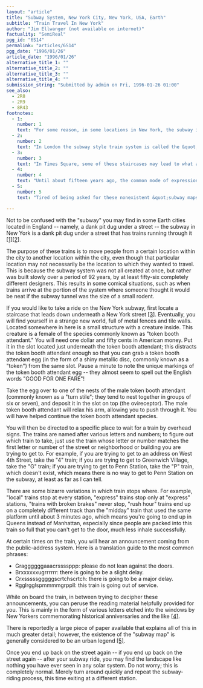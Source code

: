 ```yaml
---
layout: "article"
title: "Subway System, New York City, New York, USA, Earth"
subtitle: "Train Travel In New York"
author: "Jim Ellwanger (not available on internet)"
factuality: "SemiReal"
pgg_id: "6S14"
permalink: "articles/6S14"
pgg_date: "1996/01/26"
article_date: "1996/01/26"
alternative_title_1: ""
alternative_title_2: ""
alternative_title_3: ""
alternative_title_4: ""
submission_string: "Submitted by admin on Fri, 1996-01-26 01:00"
see_also:
  - 2R8
  - 2R9
  - 8R43
footnotes: 
  - 1:
    number: 1
    text: "For some reason, in some locations in New York, the subway is elevated above the street, but still called the subway."
  - 2:
    number: 2
    text: "In London the subway style train system is called the &quot;Underground&quot; even though some of it too is above ground level. There is a diagrammatic map of the underground with each line represented by a different colour. Trains stop at all stations on that line until they terminate and turn around. Fares differ depending on which zones you cross."
  - 3:
    number: 3
    text: "In Times Square, some of these staircases may lead to what are commonly known as &quot;XXX-rated movie theaters.&quot; These are a good simulation of what riding the subway is like, without any of the danger."
  - 4:
    number: 4
    text: "Until about fifteen years ago, the common mode of expression was to spray paint the letters onto the walls of the train; the change in medium is just another example of the constant variety that marks life in New York."
  - 5:
    number: 5
    text: "Tired of being asked for these nonexistent &quot;subway maps&quot;, the information booth at Grand Central Terminal posts a sign that says &quot;Temporarily out of subway maps&quot; at all times."

---
```

<div>
<p>Not to be confused with the "subway" you may find in some Earth cities located in England -- namely, a dank pit dug under a street -- the subway in New York is a dank pit dug under a street that has trains running through it <a href="#footnote-body.1" name="footnote-link.1" class="footnote-link">[1]</a><a href="#footnote-body.2" name="footnote-link.2" class="footnote-link">[2]</a>.</p>
<p>The purpose of these trains is to move people from a certain location within the city to another location within the city, even though that particular location may not necessarily be the location to which they wanted to travel. This is because the subway system was not all created at once, but rather was built slowly over a period of 92 years, by at least fifty-six completely different designers. This results in some comical situations, such as when trains arrive at the portion of the system where someone thought it would be neat if the subway tunnel was the size of a small rodent.</p>
<p>If you would like to take a ride on the New York subway, first locate a staircase that leads down underneath a New York street <a href="#footnote-body.3" name="footnote-link.3" class="footnote-link">[3]</a>. Eventually, you will find yourself in a strange new world, full of metal fences and tile walls. Located somewhere in here is a small structure with a creature inside. This creature is a female of the species commonly known as "token booth attendant." You will need one dollar and fifty cents in American money. Put it in the slot located just underneath the token booth attendant; this distracts the token booth attendant enough so that you can grab a token booth attendant egg (in the form of a shiny metallic disc, commonly known as a "token") from the same slot. Pause a minute to note the unique markings of the token booth attendant egg -- they almost seem to spell out the English words "GOOD FOR ONE FARE"!</p>
<p>Take the egg over to one of the nests of the male token booth attendant (commonly known as a "turn stile"; they tend to nest together in groups of six or seven), and deposit it in the slot on top (the ovireceptor). The male token booth attendant will relax his arm, allowing you to push through it. You will have helped continue the token booth attendant species.</p>
<p>You will then be directed to a specific place to wait for a train by overhead signs. The trains are named after various letters and numbers; to figure out which train to take, just use the train whose letter or number matches the first letter or number of the street or neighborhood or building you are trying to get to. For example, if you are trying to get to an address on West 4th Street, take the "4" train; if you are trying to get to Greenwich Village, take the "G" train; if you are trying to get to Penn Station, take the "P" train, which doesn't exist, which means there is no way to get to Penn Station on the subway, at least as far as I can tell.</p>
<p>There are some bizarre variations in which train stops where. For example, "local" trains stop at every station, "express" trains stop only at "express" stations, "trains with broken brakes" never stop, "rush hour" trains end up on a completely different track than the "midday" train that used the same platform until about 3 minutes ago, which means you're going to end up in Queens instead of Manhattan, especially since people are packed into this train so full that you can't get to the door, much less inhale successfully.</p>
<p>At certain times on the train, you will hear an announcement coming from the public-address system. Here is a translation guide to the most common phrases:</p>
<ul>
<li>Graggggggaaacrssssppp: please do not lean against the doors.</li>
<li>Brxxxxxxugrrrrrr: there is going to be a slight delay.</li>
<li>Crxsssssgggggscrtchscrtch: there is going to be a major delay.</li>
<li>Rgglrgglspmmmmgrppll: this train is going out of service.</li>
</ul>
<p>While on board the train, in between trying to decipher these announcements, you can peruse the reading material helpfully provided for you. This is mainly in the form of various letters etched into the windows by New Yorkers commemorating historical anniversaries and the like <a href="#footnote-body.4" name="footnote-link.4" class="footnote-link">[4]</a>.</p>
<p>There is reportedly a large piece of paper available that explains all of this in much greater detail; however, the existence of the "subway map" is generally considered to be an urban legend <a href="#footnote-body.5" name="footnote-link.5" class="footnote-link">[5]</a>.</p>
<p>Once you end up back on the street again -- if you end up back on the street again -- after your subway ride, you may find the landscape like nothing you have ever seen in any solar system. Do not worry; this is completely normal. Merely turn around quickly and repeat the subway-riding process, this time exiting at a different station.</p>
</div>
